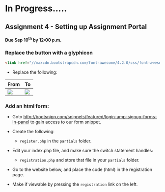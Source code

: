 # In Progress.....
## Assignment 4 - Setting up Assignment Portal

#### Due Sep 10<sup>th</sup> by 12:00 p.m.




### Replace the button with a glyphicon

```html
<link href="//maxcdn.bootstrapcdn.com/font-awesome/4.2.0/css/font-awesome.min.css" rel="stylesheet">
```

- Replace the following:

| From    |   To |
|---------|------|
|![](http://f.cl.ly/items/3B1r460M1Q3Q091E1o1N/Screenshot%202014-08-27%2011.52.49.png)|![](http://f.cl.ly/items/3z1B1V0r40032w0C1M2D/Screenshot%202014-08-27%2011.50.08.png)|

### Add an html form:

- Goto http://bootsnipp.com/snippets/featured/login-amp-signup-forms-in-panel to gain access to our form snippet.
- Create the following:
    - `register.php` in the `partials` folder.
- Edit your index.php file, and make sure the switch statement handles: 



    - `registration.php` and store that file in your `partials` folder.
- Go to the website below, and place the code (html) in the registration page. 
- Make if viewable by pressing the `registration` link on the left.
